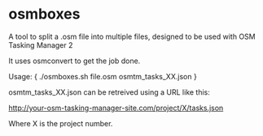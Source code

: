 # osmboxes
A tool to split a .osm file into multiple files, designed to be used with OSM Tasking Manager 2

It uses osmconvert to get the job done.

Usage:
{
./osmboxes.sh file.osm osmtm_tasks_XX.json
}

osmtm_tasks_XX.json can be retreived using a URL like this:

http://your-osm-tasking-manager-site.com/project/X/tasks.json

Where X is the project number.
